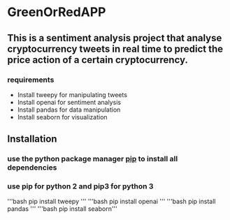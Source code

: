 # GreenOrRedAPP

## This is a sentiment analysis project that analyse cryptocurrency tweets in real time to predict the price action of a certain cryptocurrency.
  
### requirements

 - Install  tweepy for manipulating tweets
 - Install  openai for sentiment analysis
 - Install  pandas for data manipulation
 - Install  seaborn for visualization
## Installation 
### use the python package manager [pip](https://pip.pypa.io/en/stable/) to install all dependencies 
### use pip for python 2 and pip3 for python 3
'''bash
  pip install tweepy '''
'''bash
  pip install openai '''
'''bash
  pip install pandas '''
'''bash
  pip install seaborn'''
